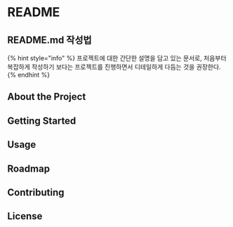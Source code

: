 # README

## README.md 작성법

{% hint style="info" %}
프로젝트에 대한 간단한 설명을 담고 있는 문서로, 처음부터 복잡하게 작성하기 보다는 프로젝트를 진행하면서 디테일하게 다듬는 것을 권장한다.
{% endhint %}

## About the Project

## Getting Started

## Usage

## Roadmap

## Contributing

## License
